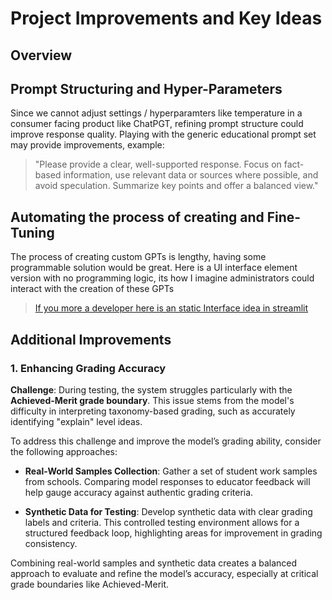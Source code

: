 # Project Improvements and Key Ideas

## Overview



## Prompt Structuring and Hyper-Parameters

Since we cannot adjust settings / hyperparamters like temperature in a consumer facing product like ChatPGT, refining prompt structure could improve response quality. Playing with the generic educational prompt set may provide improvements, example:

> "Please provide a clear, well-supported response. Focus on fact-based information, use relevant data or sources where possible, and avoid speculation. Summarize key points and offer a balanced view."

## Automating the process of creating and Fine-Tuning
The process of creating custom GPTs is lengthy, having some programmable solution would be great. Here is a UI interface element version with no programming logic, its how I imagine administrators could interact with the creation of these GPTs
> [If you more a developer here is an static Interface idea in streamlit](https://compass-7xbge7bantgy42qruygvgb.streamlit.app/)

## Additional Improvements

### 1. Enhancing Grading Accuracy

**Challenge**: During testing, the system struggles particularly with the **Achieved-Merit grade boundary**. This issue stems from the model's difficulty in interpreting taxonomy-based grading, such as accurately identifying "explain" level ideas.

To address this challenge and improve the model’s grading ability, consider the following approaches:

- **Real-World Samples Collection**: Gather a set of student work samples from schools. Comparing model responses to educator feedback will help gauge accuracy against authentic grading criteria.
  
- **Synthetic Data for Testing**: Develop synthetic data with clear grading labels and criteria. This controlled testing environment allows for a structured feedback loop, highlighting areas for improvement in grading consistency.

Combining real-world samples and synthetic data creates a balanced approach to evaluate and refine the model’s accuracy, especially at critical grade boundaries like Achieved-Merit.
